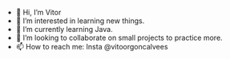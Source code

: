 - 👋 Hi, I’m Vitor
- 👀 I’m interested in learning new things.
- 🌱 I’m currently learning Java.
- 💞️ I’m looking to collaborate on small projects to practice more.
- 📫 How to reach me: Insta @vitoorgoncalvees

<!---
VSGoncalvess/VSGoncalvess is a ✨ special ✨ repository because its `README.md` (this file) appears on your GitHub profile.
You can click the Preview link to take a look at your changes.
--->
